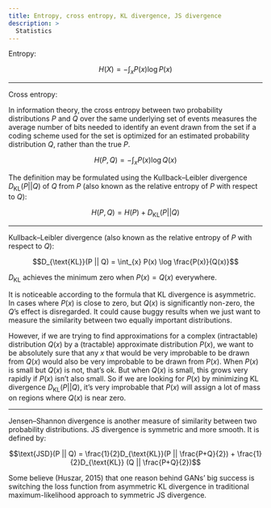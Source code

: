 ```yaml
---
title: Entropy, cross entropy, KL divergence, JS divergence
description: >
  Statistics
---
```



Entropy:

$$H(X) = - \int_x P(x) \log P(x)$$

************************************************************************************************

Cross entropy:


In information theory, the cross entropy between two probability 
distributions $P$ and $Q$ over the same underlying set of events 
measures the average number of bits needed to identify an event 
drawn from the set if a coding scheme used for the set is optimized 
for an estimated probability distribution $Q$, rather than the true 
$P$.

$$H(P, Q) = - \int_x P(x) \log Q(x)$$


The definition may be formulated using the Kullback–Leibler 
divergence $D_{\text{KL}}(P || Q)$ of $Q$
from $P$ (also known as the relative 
entropy of $P$ with respect to 
$Q$):

$$H(P, Q) = H(P) + D_{\text{KL}}(P || Q)$$



************************************************************************************************


Kullback–Leibler divergence (also known as the relative entropy of $P$ with respect to $Q$):

$$D_{\text{KL}}(P || Q) = \int_{x} P(x) \log \frac{P(x)}{Q(x)}$$

$D_{\text{KL}}$ achieves the minimum zero when $P(x) =Q(x)$ everywhere.

It is noticeable according to the formula that KL divergence is asymmetric. 
In cases where $P(x)$ is close to zero, but $Q(x)$ is significantly non-zero, 
the $Q$’s effect is disregarded. It could cause buggy results when we just 
want to measure the similarity between two equally important distributions.

However, if we are trying to find approximations for a complex (intractable) 
distribution $Q(x)$ by a (tractable) approximate distribution $P(x)$, we want 
to be absolutely sure that any $x$ that would be very improbable to be drawn 
from $Q(x)$ would also be very improbable to be drawn from $P(x)$. When $P(x)$ 
is small but $Q(x)$ is not, that’s ok. But when $Q(x)$ is small, this grows 
very rapidly if $P(x)$ isn’t also small. So if we are looking for $P(x)$ by 
minimizing KL divergence $D_{\text{KL}}(P || Q)$, it’s very improbable that 
$P(x)$ will assign a lot of mass on regions where $Q(x)$ is near zero.

************************************************************************************************

Jensen–Shannon divergence is another measure of similarity between two 
probability distributions. JS divergence is symmetric and more smooth. 
It is defined by:

$$\text{JSD}(P || Q) = \frac{1}{2}D_{\text{KL}}(P || \frac{P+Q}{2}) + \frac{1}{2}D_{\text{KL}} (Q || \frac{P+Q}{2})$$

Some believe (Huszar, 2015) that one reason behind GANs’ big success is 
switching the loss function from asymmetric KL divergence in traditional 
maximum-likelihood approach to symmetric JS divergence. 





